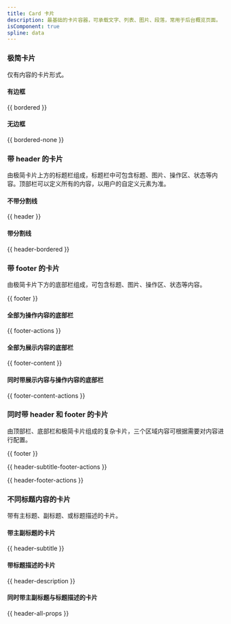 ```yaml
---
title: Card 卡片
description: 最基础的卡片容器，可承载文字、列表、图片、段落，常用于后台概览页面。
isComponent: true
spline: data
---
```


### 极简卡片

仅有内容的卡片形式。

#### 有边框

{{ bordered }}

#### 无边框

{{ bordered-none }}

### 带 header 的卡片

由极简卡片上方的标题栏组成，标题栏中可包含标题、图片、操作区、状态等内容。顶部栏可以定义所有的内容，以用户的自定义元素为准。

#### 不带分割线

{{ header }}

#### 带分割线

{{ header-bordered }}

### 带 footer 的卡片

由极简卡片下方的底部栏组成，可包含标题、图片、操作区、状态等内容。

{{ footer }}

#### 全部为操作内容的底部栏

{{ footer-actions }}

#### 全部为展示内容的底部栏

{{ footer-content }}

#### 同时带展示内容与操作内容的底部栏

{{ footer-content-actions }}

### 同时带 header 和 footer 的卡片

由顶部栏、底部栏和极简卡片组成的复杂卡片，三个区域内容可根据需要对内容进行配置。

{{ footer }}

{{ header-subtitle-footer-actions }}

{{ header-footer-actions }}

### 不同标题内容的卡片

带有主标题、副标题、或标题描述的卡片。

#### 带主副标题的卡片

{{ header-subtitle }}

#### 带标题描述的卡片

{{ header-description }}

#### 同时带主副标题与标题描述的卡片

{{ header-all-props }}
